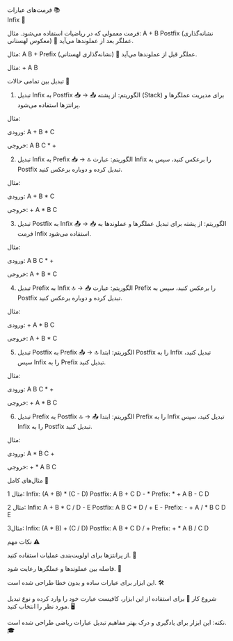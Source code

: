 فرمت‌های عبارات 📚                                                                                                                                                       
                                                                                                                                                                                 Infix 🎯
                                                                                                                                                                                 
فرمت معمولی که در ریاضیات استفاده می‌شود. 
مثال: A + B
                                                                                                                                                          Postfix (نشانه‌گذاری معکوس لهستانی) 🔄
عملگر بعد از عملوندها می‌آید.

مثال: A B +
                                                                                                                                                                 Prefix (نشانه‌گذاری لهستانی) 🔄
عملگر قبل از عملوندها می‌آید.

مثال: + A B

تبدیل بین تمامی حالات 🔄
1. تبدیل Infix به Postfix 📥 → 📤
الگوریتم: از پشته (Stack) برای مدیریت عملگرها و پرانتزها استفاده می‌شود.

مثال:

ورودی: A + B * C

خروجی: A B C * +

2. تبدیل Infix به Prefix 📥 → 🔝
الگوریتم: عبارت Infix را برعکس کنید، سپس به Postfix تبدیل کرده و دوباره برعکس کنید.

مثال:

ورودی: A + B * C

خروجی: + A * B C

3. تبدیل Postfix به Infix 📤 → 📥
الگوریتم: از پشته برای تبدیل عملگرها و عملوندها به فرمت Infix استفاده می‌شود.

مثال:

ورودی: A B C * +

خروجی: A + B * C

4. تبدیل Prefix به Infix 🔝 → 📥
الگوریتم: عبارت Prefix را برعکس کنید، سپس به Postfix تبدیل کرده و دوباره برعکس کنید.

مثال:

ورودی: + A * B C

خروجی: A + B * C

5. تبدیل Postfix به Prefix 📤 → 🔝
الگوریتم: ابتدا Postfix را به Infix تبدیل کنید، سپس Infix را به Prefix تبدیل کنید.

مثال:

ورودی: A B C * +

خروجی: + A * B C

6. تبدیل Prefix به Postfix 🔝 → 📤
الگوریتم: ابتدا Prefix را به Infix تبدیل کنید، سپس Infix را به Postfix تبدیل کنید.

مثال:

ورودی:  A * B C +

خروجی: + * A B C 

مثال‌های کامل 📖

مثال 1: 
                                                                                             Infix: (A + B) * (C - D)     Postfix: A B + C D - *   Prefix: * + A B - C D
                                                                                                                                                              
مثال 2:
                                                                                             Infix: A + B * C / D - E      Postfix: A B C * D / + E -   Prefix: - + A / * B C D E
                                                                                                                                                              
مثال3:         Infix: (A * B) + (C / D)        Postfix: A B * C D / +     Prefix: + * A B / C D            
                                                                                                 

نکات مهم ⚠️

از پرانتزها برای اولویت‌بندی عملیات استفاده کنید. 🎯

فاصله بین عملوندها و عملگرها رعایت شود. 📏

این ابزار برای عبارات ساده و بدون خطا طراحی شده است. 🛠️

شروع کار 🚀
برای استفاده از این ابزار، کافیست عبارت خود را وارد کرده و نوع تبدیل مورد نظر را انتخاب کنید. 🖥️

نکته: این ابزار برای یادگیری و درک بهتر مفاهیم تبدیل عبارات ریاضی طراحی شده است. 🎓
